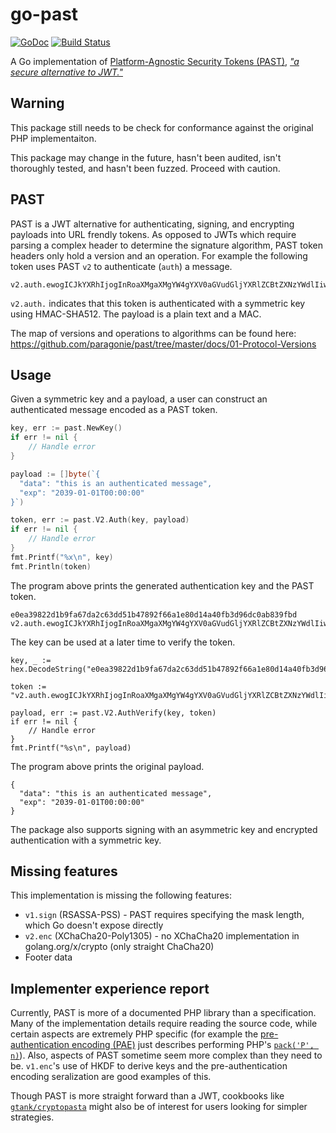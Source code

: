 # go-past

[![GoDoc](https://godoc.org/github.com/ericchiang/go-past/past?status.svg)](https://godoc.org/github.com/ericchiang/go-past/past)
[![Build Status](https://travis-ci.org/ericchiang/go-past.svg?branch=master)](https://travis-ci.org/ericchiang/go-past)

A Go implementation of [Platform-Agnostic Security Tokens (PAST)][past], [_"a secure alternative to JWT."_][hacker-news]

## Warning

This package still needs to be check for conformance against the original PHP implementaiton.

This package may change in the future, hasn't been audited, isn't thoroughly tested, and hasn't been fuzzed. Proceed with caution.

## PAST

PAST is a JWT alternative for authenticating, signing, and encrypting payloads into URL frendly tokens. As opposed to JWTs which require parsing a complex header to determine the signature algorithm, PAST token headers only hold a version and an operation. For example the following token uses PAST `v2` to authenticate (`auth`) a message.

```
v2.auth.ewogICJkYXRhIjogInRoaXMgaXMgYW4gYXV0aGVudGljYXRlZCBtZXNzYWdlIiwKICAiZXhwIjogIjIwMzktMDEtMDFUMDA6MDA6MDAiCn3OF39sdzCcOyUiVSSQwRfGoauVG5Xt9eZc45k31wdxjA
```

`v2.auth.` indicates that this token is authenticated with a symmetric key using HMAC-SHA512. The payload is a plain text and a MAC.

The map of versions and operations to algorithms can be found here: https://github.com/paragonie/past/tree/master/docs/01-Protocol-Versions

## Usage

Given a symmetric key and a payload, a user can construct an authenticated message encoded as a PAST token.

```go
key, err := past.NewKey()
if err != nil {
    // Handle error
}

payload := []byte(`{
  "data": "this is an authenticated message",
  "exp": "2039-01-01T00:00:00"
}`)

token, err := past.V2.Auth(key, payload)
if err != nil {
    // Handle error
}
fmt.Printf("%x\n", key)
fmt.Println(token)
```

The program above prints the generated authentication key and the PAST token.

```
e0ea39822d1b9fa67da2c63dd51b47892f66a1e80d14a40fb3d96dc0ab839fbd
v2.auth.ewogICJkYXRhIjogInRoaXMgaXMgYW4gYXV0aGVudGljYXRlZCBtZXNzYWdlIiwKICAiZXhwIjogIjIwMzktMDEtMDFUMDA6MDA6MDAiCn3OF39sdzCcOyUiVSSQwRfGoauVG5Xt9eZc45k31wdxjA
```

The key can be used at a later time to verify the token.

```
key, _ := hex.DecodeString("e0ea39822d1b9fa67da2c63dd51b47892f66a1e80d14a40fb3d96dc0ab839fbd")

token := "v2.auth.ewogICJkYXRhIjogInRoaXMgaXMgYW4gYXV0aGVudGljYXRlZCBtZXNzYWdlIiwKICAiZXhwIjogIjIwMzktMDEtMDFUMDA6MDA6MDAiCn3OF39sdzCcOyUiVSSQwRfGoauVG5Xt9eZc45k31wdxjA"

payload, err := past.V2.AuthVerify(key, token)
if err != nil {
    // Handle error
}
fmt.Printf("%s\n", payload)
```

The program above prints the original payload.

```
{
  "data": "this is an authenticated message",
  "exp": "2039-01-01T00:00:00"
}
```

The package also supports signing with an asymmetric key and encrypted authentication with a symmetric key.

## Missing features

This implementation is missing the following features:

* `v1.sign` (RSASSA-PSS) - PAST requires specifying the mask length, which Go doesn't expose directly
* `v2.enc` (XChaCha20-Poly1305) - no XChaCha20 implementation in golang.org/x/crypto (only straight ChaCha20)
* Footer data

## Implementer experience report

Currently, PAST is more of a documented PHP library than a specification. Many of the implementation details require reading the source code, while certain aspects are extremely PHP specific (for example the [pre-authentication encoding (PAE)][pae] just describes performing PHP's [`pack('P', n)`][pack]). Also, aspects of PAST sometime seem more complex than they need to be. `v1.enc`'s use of HKDF to derive keys and the pre-authentication encoding seralization are good examples of this.

Though PAST is more straight forward than a JWT, cookbooks like [`gtank/cryptopasta`][cryptopasta] might also be of interest for users looking for simpler strategies.

[past]: https://github.com/paragonie/past
[hacker-news]: https://news.ycombinator.com/item?id=16070394
[pae]: https://github.com/paragonie/past/blob/v0.2.0/docs/01-Protocol-Versions/Common.md#pae-definition
[pack]: https://secure.php.net/manual/en/function.pack.php
[cryptopasta]: https://github.com/gtank/cryptopasta
